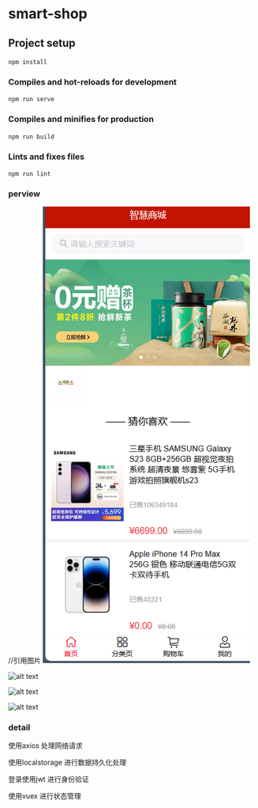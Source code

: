 # smart-shop

## Project setup
```
npm install
```

### Compiles and hot-reloads for development
```
npm run serve
```

### Compiles and minifies for production
```
npm run build
```

### Lints and fixes files
```
npm run lint
```

### perview


//引用图片
![alt text](/src/assets/preview/image.png)

![alt text](/src/assets/preview/动画.gif)

![alt text](/src/assets/preview/动画2.gif)

![alt text](/src/assets/preview/动画3.gif)



###  detail

使用axios 处理网络请求

使用localstorage 进行数据持久化处理 

登录使用jwt 进行身份验证

使用vuex 进行状态管理